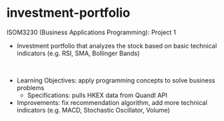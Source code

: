 # investment-portfolio
 
 ISOM3230 (Business Applications Programming): Project 1
- Investment portfolio that analyzes the stock based on basic technical indicators (e.g. RSI, SMA, Bollinger Bands)

<br>

- Learning Objectives: apply programming concepts to solve business problems
  - Specifications: pulls HKEX data from Quandl API
- Improvements: fix recommendation algorithm, add more technical indicators (e.g. MACD, Stochastic Oscillator, Volume) 
